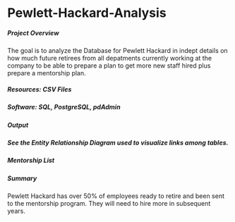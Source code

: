 # Pewlett-Hackard-Analysis

##### Project Overview 

The goal is to analyze the Database for Pewlett Hackard in indept details on how much future retirees from all depatments currently working at the company to be able to prepare a plan to get more new staff hired plus prepare a mentorship plan.


##### Resources: CSV Files 
##### Software: SQL, PostgreSQL, pdAdmin

##### Output

##### See the Entity Relationship Diagram used to visualize links among tables. 

##### Mentorship List 

##### Summary 

Pewlett Hackard has over 50% of employees ready to retire and been sent to the mentorship program. They will need to hire more in subsequent years. 

